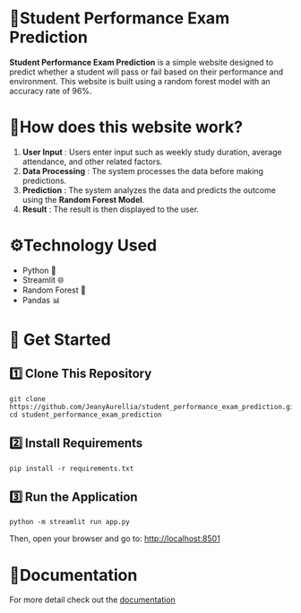 # 🧾Student Performance Exam Prediction
**Student Performance Exam Prediction** is a simple website designed to predict whether a student will pass or fail based on their performance and environment. This website is built using a random forest model with an accuracy rate of 96%.

# 👀How does this website work?
1. **User Input** : Users enter input such as weekly study duration, average attendance, and other related factors.
2. **Data Processing** : The system processes the data before making predictions.
3. **Prediction** : The system analyzes the data and predicts the outcome using the **Random Forest Model**.
4. **Result** : The result is then displayed to the user.

# ⚙️Technology Used
- Python 🐍
- Streamlit 🌐
- Random Forest 🌳
- Pandas 📊

# 🚀 Get Started
## 1️⃣ Clone This Repository
```
git clone https://github.com/JeanyAurellia/student_performance_exam_prediction.git
cd student_performance_exam_prediction
```
## 2️⃣ Install Requirements
```
pip install -r requirements.txt
```
## 3️⃣ Run the Application
```
python -m streamlit run app.py
```
Then, open your browser and go to: [http://localhost:8501](http://localhost:8501)

# 📄Documentation
For more detail check out the [documentation]()
